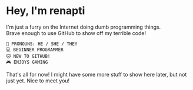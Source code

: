 # Hey, I'm **renapti**

I'm just a furry on the Internet doing dumb programming things.  
Brave enough to use GitHub to show off my terrible code!

`🎯 PRONOUNS: HE / SHE / THEY`  
`💻 BEGINNER PROGRAMMER`  
`🐱 NEW TO GITHUB!`  
`🎮 ENJOYS GAMING`  

That's all for now! I might have some more stuff to show here later, but not just yet. Nice to meet you!
